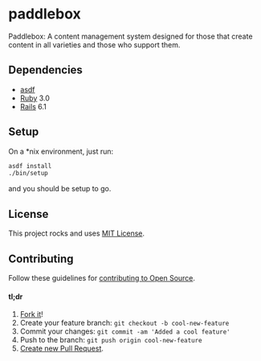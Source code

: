 # paddlebox
Paddlebox: A content management system designed for those that create content in all varieties and those who support them.

## Dependencies
* [asdf](https://asdf-vm.com/#/)
* [Ruby](https://www.ruby-lang.org/en/) 3.0
* [Rails](https://rubyonrails.org/) 6.1

## Setup
On a *nix environment, just run:
```sh
asdf install
./bin/setup
```
and you should be setup to go.

## License
This project rocks and uses [MIT License](LICENSE).

## Contributing
Follow these guidelines for [contributing to Open Source](https://opensource.guide/how-to-contribute/).

#### tl;dr
1. [Fork it](https://docs.github.com/en/get-started/quickstart/fork-a-repo)!
1. Create your feature branch: `git checkout -b cool-new-feature`
1. Commit your changes: `git commit -am 'Added a cool feature'`
1. Push to the branch: `git push origin cool-new-feature`
1. [Create new Pull Request](https://docs.github.com/en/github/collaborating-with-pull-requests/proposing-changes-to-your-work-with-pull-requests/creating-a-pull-request).